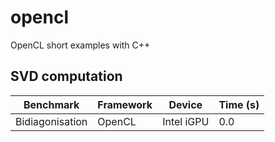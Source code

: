 # opencl
OpenCL short examples with C++

## SVD computation

Benchmark | Framework | Device | Time (s) |
--- | --- | --- | --- |
Bidiagonisation | OpenCL | Intel iGPU | 0.0 |
